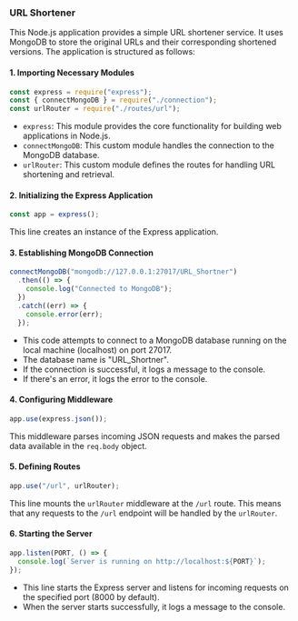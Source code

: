  ### URL Shortener

This Node.js application provides a simple URL shortener service. It uses MongoDB to store the original URLs and their corresponding shortened versions. The application is structured as follows:

#### 1. Importing Necessary Modules

```javascript
const express = require("express");
const { connectMongoDB } = require("./connection");
const urlRouter = require("./routes/url");
```

- `express`: This module provides the core functionality for building web applications in Node.js.
- `connectMongoDB`: This custom module handles the connection to the MongoDB database.
- `urlRouter`: This custom module defines the routes for handling URL shortening and retrieval.

#### 2. Initializing the Express Application

```javascript
const app = express();
```

This line creates an instance of the Express application.

#### 3. Establishing MongoDB Connection

```javascript
connectMongoDB("mongodb://127.0.0.1:27017/URL_Shortner")
  .then(() => {
    console.log("Connected to MongoDB");
  })
  .catch((err) => {
    console.error(err);
  });
```

- This code attempts to connect to a MongoDB database running on the local machine (localhost) on port 27017.
- The database name is "URL_Shortner".
- If the connection is successful, it logs a message to the console.
- If there's an error, it logs the error to the console.

#### 4. Configuring Middleware

```javascript
app.use(express.json());
```

This middleware parses incoming JSON requests and makes the parsed data available in the `req.body` object.

#### 5. Defining Routes

```javascript
app.use("/url", urlRouter);
```

This line mounts the `urlRouter` middleware at the `/url` route. This means that any requests to the `/url` endpoint will be handled by the `urlRouter`.

#### 6. Starting the Server

```javascript
app.listen(PORT, () => {
  console.log(`Server is running on http://localhost:${PORT}`);
});
```

- This line starts the Express server and listens for incoming requests on the specified port (8000 by default).
- When the server starts successfully, it logs a message to the console.

